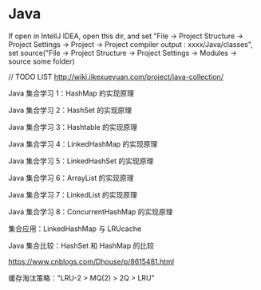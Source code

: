 # Java


If open in IntellJ IDEA, open this dir, and set "File -> Project Structure -> Project Settings -> Project -> Project compiler output : xxxx/Java/classes",
set source("File -> Project Structure -> Project Settings -> Modules -> source some folder)

// TODO LIST
http://wiki.jikexueyuan.com/project/java-collection/

Java 集合学习 1：HashMap 的实现原理

Java 集合学习 2：HashSet 的实现原理

Java 集合学习 3：Hashtable 的实现原理

Java 集合学习 4：LinkedHashMap 的实现原理

Java 集合学习 5：LinkedHashSet 的实现原理

Java 集合学习 6：ArrayList 的实现原理

Java 集合学习 7：LinkedList 的实现原理

Java 集合学习 8：ConcurrentHashMap 的实现原理

集合应用：LinkedHashMap 与 LRUcache

Java 集合比较：HashSet 和 HashMap 的比较

https://www.cnblogs.com/Dhouse/p/8615481.html

缓存淘汰策略："LRU-2 > MQ(2) > 2Q > LRU"
